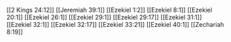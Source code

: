[[2 Kings 24:12]]
[[Jeremiah 39:1]]
[[Ezekiel 1:2]]
[[Ezekiel 8:1]]
[[Ezekiel 20:1]]
[[Ezekiel 26:1]]
[[Ezekiel 29:1]]
[[Ezekiel 29:17]]
[[Ezekiel 31:1]]
[[Ezekiel 32:1]]
[[Ezekiel 32:17]]
[[Ezekiel 33:21]]
[[Ezekiel 40:1]]
[[Zechariah 8:19]]
